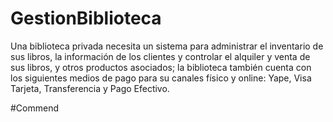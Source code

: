 # GestionBiblioteca
Una biblioteca privada necesita un sistema para administrar el inventario de sus libros, la información de los clientes y controlar el alquiler y venta de sus libros, y otros productos asociados; la biblioteca también cuenta con los siguientes medios de pago para su canales físico y online: Yape, Visa Tarjeta, Transferencia y Pago Efectivo.

#Commend